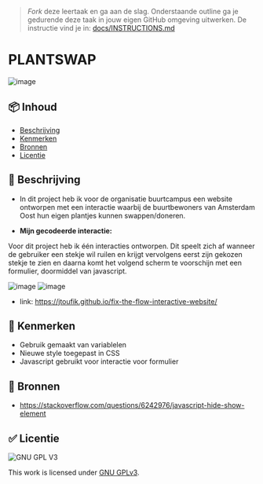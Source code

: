 > _Fork_ deze leertaak en ga aan de slag. 
Onderstaande outline ga je gedurende deze taak in jouw eigen GitHub omgeving uitwerken. 
De instructie vind je in: [docs/INSTRUCTIONS.md](docs/INSTRUCTIONS.md)

# PLANTSWAP 
<!-- Geef je project een titel en schrijf in één zin wat het is -->

![image](https://user-images.githubusercontent.com/112856590/214436449-469ad549-7a2e-4bdb-8a6d-9e7fd611d220.png)

## 📦 Inhoud

  * [Beschrijving](#beschrijving)
  * [Kenmerken](#kenmerken)
  * [Bronnen](#bronnen)
  * [Licentie](#licentie)
  

## 📝 Beschrijving 

- In dit project heb ik voor de organisatie buurtcampus een website ontworpen met een interactie waarbij de buurtbewoners van Amsterdam Oost hun eigen plantjes kunnen swappen/doneren.

* **Mijn gecodeerde interactie:**

Voor dit project heb ik één interacties ontworpen. Dit speelt zich af wanneer de gebruiker een stekje wil ruilen en krijgt vervolgens eerst zijn gekozen stekje te zien en daarna komt het volgend scherm te voorschijn met een formulier, doormiddel van javascript. 


![image](https://user-images.githubusercontent.com/112856590/214428865-c51ce1b2-d573-4bc3-b533-8cf368bfeedb.png)
![image](https://user-images.githubusercontent.com/112856590/214428921-70b88bf3-9d53-4a11-a364-35e05c97aae4.png)


* link:  https://jtoufik.github.io/fix-the-flow-interactive-website/

## 📍 Kenmerken 

* Gebruik gemaakt van variablelen
* Nieuwe style toegepast in CSS
* Javascript gebruikt voor interactie voor formulier

<!-- Bij Kenmerken staat welke technieken zijn gebruikt en hoe. Wat is de HTML structuur? Wat zijn de belangrijkste dingen in CSS? Wat is er met Javascript gedaan en hoe? Misschien heb je een framwork of library gebruikt? -->

## 📖 Bronnen  

* https://stackoverflow.com/questions/6242976/javascript-hide-show-element

## ✅ Licentie

![GNU GPL V3](https://www.gnu.org/graphics/gplv3-127x51.png)

This work is licensed under [GNU GPLv3](./LICENSE).
